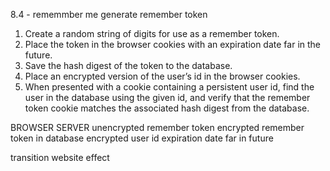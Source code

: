 8.4 - rememmber me
generate remember token

1. Create a random string of digits for use as a remember token.
2. Place the token in the browser cookies with an expiration date far in the future.
3. Save the hash digest of the token to the database.
4. Place an encrypted version of the user’s id in the browser cookies.
5. When presented with a cookie containing a persistent user id, find the user in the database using the given id, and verify that the remember token cookie matches the associated hash digest from the database.

BROWSER                                                   SERVER
unencrypted remember token                      encrypted remember token in database
encrypted user id
expiration date far in future


transition website effect
